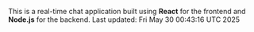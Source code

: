 This is a real-time chat application built using **React** for the frontend and **Node.js** for the backend.
Last updated: Fri May 30 00:43:16 UTC 2025
